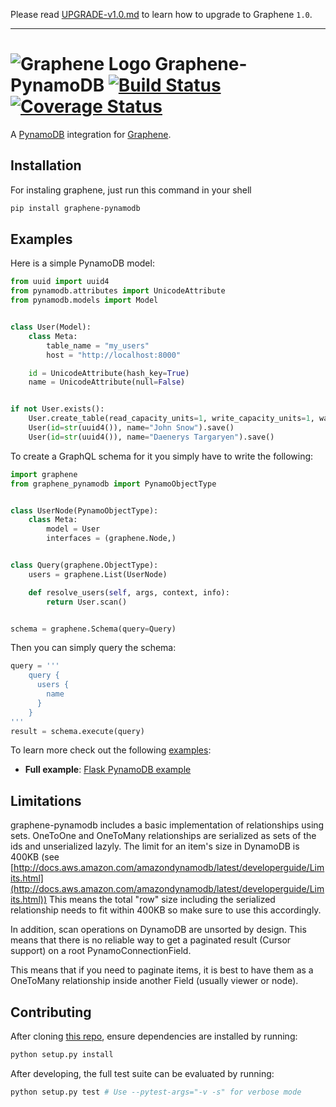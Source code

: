 Please read [UPGRADE-v1.0.md](https://github.com/graphql-python/graphene/blob/master/UPGRADE-v1.0.md)
to learn how to upgrade to Graphene `1.0`.

---

# ![Graphene Logo](http://graphene-python.org/favicon.png) Graphene-PynamoDB [![Build Status](https://travis-ci.org/yfilali/graphql-pynamodb.svg?branch=master)](https://travis-ci.org/yfilali/graphql-pynamodb) [![Coverage Status](https://coveralls.io/repos/github/yfilali/graphql-pynamodb/badge.svg?branch=master)](https://coveralls.io/github/yfilali/graphql-pynamodb?branch=master)


A [PynamoDB](http://pynamodb.readthedocs.io/) integration for [Graphene](http://graphene-python.org/).

## Installation

For instaling graphene, just run this command in your shell

```bash
pip install graphene-pynamodb
```

## Examples

Here is a simple PynamoDB model:

```python
from uuid import uuid4
from pynamodb.attributes import UnicodeAttribute
from pynamodb.models import Model


class User(Model):
    class Meta:
        table_name = "my_users"
        host = "http://localhost:8000"

    id = UnicodeAttribute(hash_key=True)
    name = UnicodeAttribute(null=False)


if not User.exists():
    User.create_table(read_capacity_units=1, write_capacity_units=1, wait=True)
    User(id=str(uuid4()), name="John Snow").save()
    User(id=str(uuid4()), name="Daenerys Targaryen").save()

```

To create a GraphQL schema for it you simply have to write the following:

```python
import graphene
from graphene_pynamodb import PynamoObjectType


class UserNode(PynamoObjectType):
    class Meta:
        model = User
        interfaces = (graphene.Node,)


class Query(graphene.ObjectType):
    users = graphene.List(UserNode)

    def resolve_users(self, args, context, info):
        return User.scan()


schema = graphene.Schema(query=Query)
```

Then you can simply query the schema:

```python
query = '''
    query {
      users {
        name
      }
    }
'''
result = schema.execute(query)
```

To learn more check out the following [examples](https://github.com/yfilali/graphql-pynamodb/tree/master/examples/):

* **Full example**: [Flask PynamoDB example](https://github.com/yfilali/graphql-pynamodb/tree/master/examples/flask_pynamodb)



## Limitations

graphene-pynamodb includes a basic implementation of relationships using sets.
 OneToOne and OneToMany relationships are serialized as sets of the ids and unserialized lazyly. The limit for an item's size in DynamoDB is 400KB (see [http://docs.aws.amazon.com/amazondynamodb/latest/developerguide/Limits.html](http://docs.aws.amazon.com/amazondynamodb/latest/developerguide/Limits.html))
 This means the total "row" size including the serialized relationship needs to fit within 400KB so make sure to use this accordingly. 

In addition, scan operations on DynamoDB are unsorted by design. This means that there is no reliable way to get a paginated result (Cursor support) on a root PynamoConnectionField.

This means that if you need to paginate items, it is best to have them as a OneToMany relationship inside another Field (usually viewer or node).



## Contributing

After cloning [this repo](https://github.com/yfilali/graphql-pynamodb), ensure dependencies are installed by running:

```sh
python setup.py install
```

After developing, the full test suite can be evaluated by running:

```sh
python setup.py test # Use --pytest-args="-v -s" for verbose mode
```
